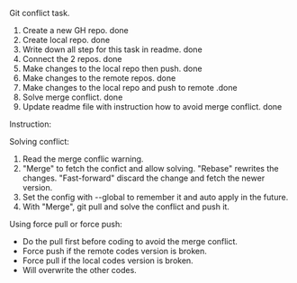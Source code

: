 Git conflict task.

1. Create a new GH repo. done
2. Create local repo. done
3. Write down all step for this task in readme. done
4. Connect the 2 repos. done
5. Make changes to the local repo then push. done
6. Make changes to the remote repos. done
7. Make changes to the local repo and push to remote .done
8. Solve merge conflict. done
9. Update readme file with instruction how to avoid merge conflict. done

Instruction:

Solving conflict:

1. Read the merge conflic warning.
2. "Merge" to fetch the confict and allow solving. "Rebase" rewrites the changes. "Fast-forward" discard the change and fetch the newer version.
3. Set the config with --global to remember it and auto apply in the future.
4. With "Merge", git pull and solve the conflict and push it.

Using force pull or force push:

- Do the pull first before coding to avoid the merge conflict.
- Force push if the remote codes version is broken.
- Force pull if the local codes version is broken.
- Will overwrite the other codes.
